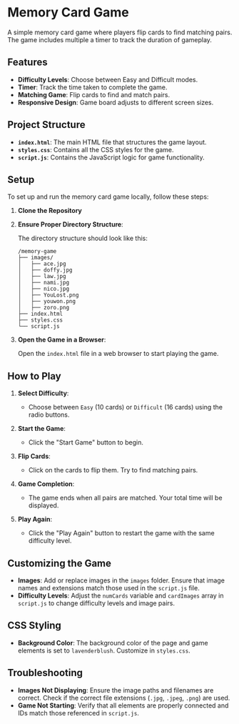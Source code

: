 
# Memory Card Game

A simple memory card game where players flip cards to find matching pairs. The game includes multiple a timer to track the duration of gameplay.

## Features

- **Difficulty Levels**: Choose between Easy and Difficult modes.
- **Timer**: Track the time taken to complete the game.
- **Matching Game**: Flip cards to find and match pairs.
- **Responsive Design**: Game board adjusts to different screen sizes.

## Project Structure

- **`index.html`**: The main HTML file that structures the game layout.
- **`styles.css`**: Contains all the CSS styles for the game.
- **`script.js`**: Contains the JavaScript logic for game functionality.

## Setup

To set up and run the memory card game locally, follow these steps:

1. **Clone the Repository**

2. **Ensure Proper Directory Structure**:

   The directory structure should look like this:
   
   ```
   /memory-game
   ├── images/
   │   ├── ace.jpg
   │   ├── doffy.jpg
   │   ├── law.jpg
   │   ├── nami.jpg
   │   ├── nico.jpg
   │   ├── YouLost.png
   │   ├── youwon.png
   │   ├── zoro.png
   ├── index.html
   ├── styles.css
   └── script.js
   ```

3. **Open the Game in a Browser**:

   Open the `index.html` file in a web browser to start playing the game.

## How to Play

1. **Select Difficulty**:
   - Choose between `Easy` (10 cards) or `Difficult` (16 cards) using the radio buttons.

2. **Start the Game**:
   - Click the "Start Game" button to begin.

3. **Flip Cards**:
   - Click on the cards to flip them. Try to find matching pairs.

4. **Game Completion**:
   - The game ends when all pairs are matched. Your total time will be displayed.

5. **Play Again**:
   - Click the "Play Again" button to restart the game with the same difficulty level.

## Customizing the Game

- **Images**: Add or replace images in the `images` folder. Ensure that image names and extensions match those used in the `script.js` file.
- **Difficulty Levels**: Adjust the `numCards` variable and `cardImages` array in `script.js` to change difficulty levels and image pairs.

## CSS Styling

- **Background Color**: The background color of the page and game elements is set to `lavenderblush`. Customize in `styles.css`.

## Troubleshooting

- **Images Not Displaying**: Ensure the image paths and filenames are correct. Check if the correct file extensions (`.jpg`, `.jpeg`, `.png`) are used.
- **Game Not Starting**: Verify that all elements are properly connected and IDs match those referenced in `script.js`.
